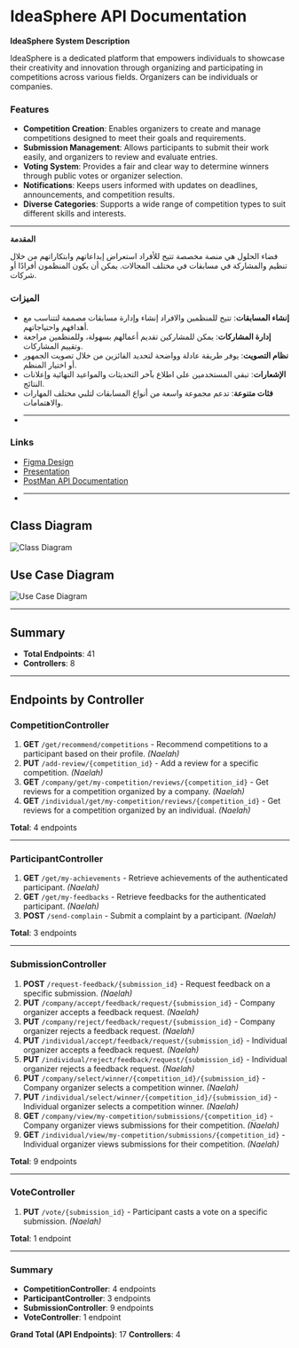 # IdeaSphere API Documentation

**IdeaSphere System Description**

IdeaSphere is a dedicated platform that empowers individuals to showcase their creativity and innovation through organizing and participating in competitions across various fields. Organizers can be individuals or companies.

### Features

- **Competition Creation**: Enables organizers to create and manage competitions designed to meet their goals and requirements.
- **Submission Management**: Allows participants to submit their work easily, and organizers to review and evaluate entries.
- **Voting System**: Provides a fair and clear way to determine winners through public votes or organizer selection.
- **Notifications**: Keeps users informed with updates on deadlines, announcements, and competition results.
- **Diverse Categories**: Supports a wide range of competition types to suit different skills and interests.

---

**المقدمة**

فضاء الحلول هي منصة مخصصة تتيح للأفراد استعراض إبداعاتهم وابتكاراتهم من خلال تنظيم والمشاركة في مسابقات في مختلف المجالات. يمكن أن يكون المنظمون أفرادًا أو شركات.

### الميزات

- **إنشاء المسابقات**: تتيح للمنظمين والافراد إنشاء وإدارة مسابقات مصممة لتتناسب مع أهدافهم واحتياجاتهم.
- **إدارة المشاركات**: يمكن للمشاركين تقديم أعمالهم بسهولة، وللمنظمين مراجعة وتقييم المشاركات.
- **نظام التصويت**: يوفر طريقة عادلة وواضحة لتحديد الفائزين من خلال تصويت الجمهور أو اختيار المنظم.
- **الإشعارات**: تبقي المستخدمين على اطلاع بآخر التحديثات والمواعيد النهائية وإعلانات النتائج.
- **فئات متنوعة**: تدعم مجموعة واسعة من أنواع المسابقات لتلبي مختلف المهارات والاهتمامات.
- 
  ---
### Links

- [Figma Design](https://www.figma.com/proto/oUBCUch383eDZlzbEHI1jv/IdeaSphere?node-id=61-497&p=f&t=1zzA4JYAwr813AdI-1&scaling=contain&content-scaling=fixed&page-id=0%3A1)
- [Presentation](https://www.canva.com/design/DAGbau1CiMA/fg470odHkUVnt0vgD1Unmg/edit)
- [PostMan API Documentation](https://documenter.getpostman.com/view/39709949/2sAYJAcwWX)
- 
  ---

## Class Diagram

![Class Diagram](https://cdn.discordapp.com/attachments/1321830373256335403/1325847348890566749/IdeaSphereClassDiagram.drawio.png?ex=677d4711&is=677bf591&hm=544b66b3840b4305752da97ce688d9c900d7666a08bf0c9d47adc8376e722fe1&)

## Use Case Diagram

![Use Case Diagram](https://cdn.discordapp.com/attachments/1321830373256335403/1325964561186164766/ideaSphereUseCase.drawio.png?ex=677db43a&is=677c62ba&hm=db0d9c750d1284664d39951e937a190b0a289b3b464040db2fb2f33d58abb08a&)

---

## Summary

- **Total Endpoints**: 41
- **Controllers**: 8

---

## Endpoints by Controller

### CompetitionController

1. **GET** `/get/recommend/competitions` - Recommend competitions to a participant based on their profile. *(Naelah)*
2. **PUT** `/add-review/{competition_id}` - Add a review for a specific competition. *(Naelah)*
3. **GET** `/company/get/my-competition/reviews/{competition_id}` - Get reviews for a competition organized by a company. *(Naelah)*
4. **GET** `/individual/get/my-competition/reviews/{competition_id}` - Get reviews for a competition organized by an individual. *(Naelah)*

**Total**: 4 endpoints

---

### ParticipantController

1. **GET** `/get/my-achievements` - Retrieve achievements of the authenticated participant. *(Naelah)*
2. **GET** `/get/my-feedbacks` - Retrieve feedbacks for the authenticated participant. *(Naelah)*
3. **POST** `/send-complain` - Submit a complaint by a participant. *(Naelah)*

**Total**: 3 endpoints

---

### SubmissionController

1. **POST** `/request-feedback/{submission_id}` - Request feedback on a specific submission. *(Naelah)*
2. **PUT** `/company/accept/feedback/request/{submission_id}` - Company organizer accepts a feedback request. *(Naelah)*
3. **PUT** `/company/reject/feedback/request/{submission_id}` - Company organizer rejects a feedback request. *(Naelah)*
4. **PUT** `/individual/accept/feedback/request/{submission_id}` - Individual organizer accepts a feedback request. *(Naelah)*
5. **PUT** `/individual/reject/feedback/request/{submission_id}` - Individual organizer rejects a feedback request. *(Naelah)*
6. **PUT** `/company/select/winner/{competition_id}/{submission_id}` - Company organizer selects a competition winner. *(Naelah)*
7. **PUT** `/individual/select/winner/{competition_id}/{submission_id}` - Individual organizer selects a competition winner. *(Naelah)*
8. **GET** `/company/view/my-competition/submissions/{competition_id}` - Company organizer views submissions for their competition. *(Naelah)*
9. **GET** `/individual/view/my-competition/submissions/{competition_id}` - Individual organizer views submissions for their competition. *(Naelah)*

**Total**: 9 endpoints

---

### VoteController

1. **PUT** `/vote/{submission_id}` - Participant casts a vote on a specific submission. *(Naelah)*

**Total**: 1 endpoint

---

### Summary

- **CompetitionController**: 4 endpoints
- **ParticipantController**: 3 endpoints
- **SubmissionController**: 9 endpoints
- **VoteController**: 1 endpoint

**Grand Total (API Endpoints)**: 17
**Controllers**: 4
